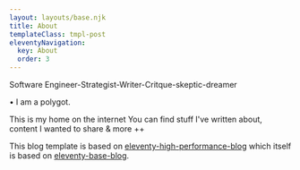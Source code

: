 ```yaml
---
layout: layouts/base.njk
title: About
templateClass: tmpl-post
eleventyNavigation:
  key: About
  order: 3
---
```


Software Engineer-Strategist-Writer-Critque-skeptic-dreamer

• I am a polygot.

This is my home on the internet
You can find stuff I've written about, content I wanted to share & more ++



This blog template is based on [eleventy-high-performance-blog](https://www.industrialempathy.com/posts/eleventy-high-performance-blog/) which itself is based on [eleventy-base-blog](https://github.com/11ty/eleventy-base-blog).

